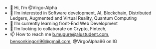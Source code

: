- 👋 Hi, I’m @Virgo-Alpha
- 👀 I’m interested in Software development, AI, Blockchain, Distributed Ledgers, Augmented and Virtual Reality, Quantum Computing
- 🌱 I’m currently learning front-End Web Development
- 💞️ I’m looking to collaborate on Crypto, Fintech, 
- 📫 How to reach me b.mugure@alustudent.com, bensonkingori96@gmail.com, @VirgoAlpha96 on IG

<!---
Virgo-Alpha/Virgo-Alpha is a ✨ special ✨ repository because its `README.md` (this file) appears on your GitHub profile.
You can click the Preview link to take a look at your changes.
--->
